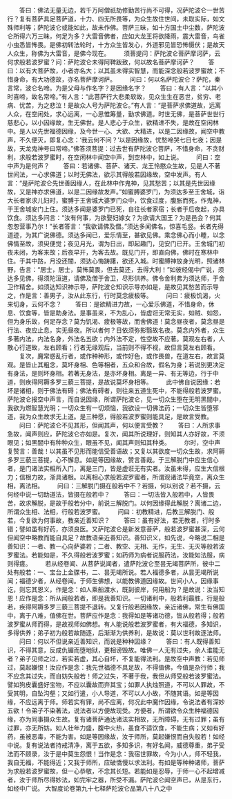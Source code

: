 <!-- { "loadSidebar": true } -->
　　答曰：佛法无量无边，若千万阿僧祇劫修勤苦行尚不可得，况萨陀波仑一世苦行？复有菩萨具足菩萨道，十力、四无所畏等，为众生故住世间，未取实际，如文殊师利等；萨陀波仑或能如此，故未作佛。菩萨三昧，如十方国土中尘数，萨陀波仑所得六万三昧，何足为多？大雷音佛者，应如大龙王将欲降雨，震大雷音，鸟雀小虫悉皆怖畏。是佛初转法轮时，十方众生皆发心，外道邪见皆恐怖慑伏；是故天人众生，称佛为大雷音，是佛今现在。
　　须菩提问：萨陀波仑菩萨摩诃萨，云何求般若波罗蜜？问：萨陀波仑未得阿鞞跋致，何以故名菩萨摩诃萨？
　　答曰：以有大菩萨故，小者亦名大；以其虽未得实智慧，而能深念般若波罗蜜故；不惜身命，有大功德故，亦名菩萨摩诃萨。
　　问曰：何以名萨陀波仑？萨陀，秦言常，波仑名啼。为是父母与作名字？是因缘名字？
　　答曰：有人言：“以其小时喜啼，故名常啼。”有人言：“此菩萨行大悲柔软故，见众生生在恶世，贫穷、老病、忧苦，为之悲泣！是故众人号为萨陀波仑。”有人言：“是菩萨求佛道故，远离人众，在空闲处，求心远离，一心思惟筹量，勤求佛道。时世无佛，是菩萨世世行慈悲心，以小因缘故，生无佛世。是人悲心于众生，欲精进不失，是故在空闲林中。是人以先世福德因缘，及今世一心、大欲、大精进，以是二因缘故，闻空中教声，不久便灭，即复心念：‘我云何不问？’以是因缘故，忧愁啼哭七日七夜；因是故，天龙鬼神号曰常啼。”佛答须菩提：过去世有萨陀波仑菩萨，不惜身命，不贪财利，求般若波罗蜜时，在空闲林中闻空中声，到空林中，如上说。
　　问曰：空中声为是何声？
　　答曰：若诸佛、菩萨、诸天、龙王怜愍众生故，见是人不著世间法，一心求佛道；以时无佛法，欲示其得般若因缘故，空中发声。有人言：“是萨陀波仑先世善因缘人，在此林中作鬼神，见其愁苦；以其是先世因缘故，又是神亦求佛道，以是二因缘故发声。”如蜜膊婆罗门，为须达多至王舍城，诣大长者家求儿妇时，蜜膊于王舍城大婆罗门众中，饮食过度，腹胀而死，作鬼神，于王舍城安门上住。须达多闻是婆罗门已死，自往长者家宿；长者于后夜起，办具饮食。须达多问言：“汝有何事，为欲娶妇嫁女？为欲请大国王？为是邑会？何其怱怱营事乃尔！”长者答言：“我欲请佛及僧。”须达多闻佛名，惊喜毛竖。长者先得道迹，为其广说佛德。须达多闻已，爱乐情至，甚欲见佛。乘念佛心而小睡，以念佛情至故，须臾便觉；夜见月光，谓为日出，即起趣门，见安门已开。王舍城门初夜未闭，为客来故；后夜早开，为客去故。既见门开，即直向佛，佛时在寒林中住。于其中路，月没还闇，须达心悔踌躇，欲还入城。时蜜膊神放身光明，照诸林野，告言：“居士，居士，莫怖莫畏，但去莫还，去得大利！”如彼经偈中广说，须达多见佛，得须陀洹道，请佛及僧于舍卫，尽形供养。佛令舍利弗为须达师，于舍卫作精舍。如须达知识神示导，萨陀波仑知识示导亦如是，是故见其愁苦而示导之，作是言：善男子，汝从此东行，行时莫念疲极等。
　　问曰：疲极饥渴，火来切身，云何不念？
　　答曰：是欲精进力故，一心爱乐佛道，不惜身命，休息、饮食等，皆是助身法。是事虽来，不为乱心，皆虚诳无常无实，如贼、如怨，但为身乐故，何足存念？莫为饥渴、疲极等故，而舍佛道！莫念昼夜者，莫念昼是行法、夜应止息，实无昼夜。所以者何？日依须弥影翳故名夜。莫念内外者，众生多著内法，内法名身，外法名五欲；内外法不定，性空故不应著。莫观左右者，人散心行道故，左右顾看；行者无缘观后，当前则不得不视，故但言莫左右顾看。
　　复次，魔常惑乱行者，或作种种形，或作好色，或作畏兽，在道左右，故言莫观。是皆止其粗念，莫坏身相、色等相者，五众和合故，假名为身；若说别更决定有身法，是则坏身相。若著无身法，是亦坏身相。离是一异、有无等边，行于中道，则疾得阿耨多罗三藐三菩提，是故说莫坏身相等。
　　此中佛自说因缘：若坏是诸相，则于佛法有碍；佛法有碍者，则往来五道生死中，不能得般若波罗蜜。萨陀波仑报空中声言，而自说因缘，所谓萨陀波仑，见一切众生堕在无明黑闇中，我欲为燃智慧光明；一切众生有一切烦恼，我欲设一切佛法药；一切众生皆堕邪道，我为众生故求无上道。是三种愿，得般若波罗蜜则能具足，是故言受教。
　　问曰：萨陀波仑不见其形，但闻其声，何以便言受教？
　　答曰：人所求事急故，闻声则应，萨陀波仑亦如是。复次，闻其所说理好，则知其人亦好故，不须眼见；如黑闇中有种种众生，眼虽不见，闻其声则知其种类。
　　尔时，空中声复赞言：善哉！以其虽不见形而能信受善语故；又复以其欲度一切众生故，求阿耨多罗三藐三菩提，心不懈息。如是等因缘故，赞言善哉。于三解脱门中应生信心者，是门诸法实相所入门，离是三门，皆是虚诳无有实者。汝虽未得，应生大信根力；信根力故，渐具诸根。以离相心求般若波罗蜜者，所谓观诸法毕竟空，离众生相，离法相。
　　问曰：三解脱门摄在般若中不？若摄，何以别说？若不摄，云何经中说一切助道法，皆摄在般若中？
　　答曰：一切法皆入般若中，人皆畏苦，故求解脱，是故于般若分中，前说三解脱门。以何因缘得此解脱？离诸二边，所谓众生相、法相，行般若波罗蜜。
　　问曰：初教精进，后教三解脱门、般若，今复欲为何事故，教亲近善知识？
　　答曰：虽有好法，若无教者，行时多错；譬如虽有好药，亦须良医。又萨陀波仑是新发意菩萨，般若波罗蜜甚深，云何但闻空中略教而能自具足？故教语亲近善知识。善知识义，如先说，今略说二相是善知识：一者、教一心向萨婆若；二者、教空、无相、无作，无生、无灭等般若波罗蜜法。若能如是，不久得般若波罗蜜；如药师为病者说服药法，汝能如法服，病则得瘥。
　　若从经卷闻、从菩萨说闻者，遣萨陀波仑至昙无竭菩萨所，彼中二处有般若：一、宝台上金牒书，二、昙无竭所说。若人福德多者，从昙无竭所说闻；福德少者，从经卷闻。于师生佛想，以能教佛道因缘故。世间小人，因缘事讫，则忘其恩义，作是念：如人乘船渡水，既到彼岸，何用船为？是故说：汝当知恩！应作是念：所从闻般若者，即是我善知识。一切诸利中，般若利最胜，行是般若，疾得阿耨多罗三藐三菩提不退转。又复行般若因缘故，亲近诸佛，常生有佛国中，离于八难，值佛在世。菩萨应作是念：我得如是等诸功德，皆从般若得；般若波罗蜜从师而得，是故视师如佛想。有人能说般若波罗蜜者，有大福德，多知识，多得供养；弟子初为般若故随逐，后渐渐为供养利，是故说：莫以世利故逐法师。
　　问曰：何以不但说亲近善知识，而说是种种因缘？
　　答曰：有人既得善知识，不得其意，反成仇镅而堕地狱，更相谤毁故。唯佛一人无有过失，余人谁能无者？弟子见师之过，若实若虚，其心自坏，不复能得法利。是故空中声教：若见师过，莫起嫌恨！汝应作是念：我先世福德不具足故，不得值佛，今值是杂行师；我不应念其过失，而自妨失般若！师之过失，不著于我，我但从师受般若波罗蜜法。譬如狗皮囊盛好宝物，不应以囊故而弃其宝；如罪人执烛照道，不可以人罪故，不受其明，自坠沟壑；又如行遣，小人导道，不可以人小故，不随其语。如是等因缘，不应远离于师。师若实有罪，尚不应离，何况此中魔作因缘，令说法者有深妙五欲！令弟子不染著法，说法者以方便故现受。方便者，所谓欲令众生种福德因缘，亦为同事摄众生故。复有诸菩萨通达诸法实相故，无所障碍，无有过罪；虽有过罪，亦无所妨。如人壮年力盛，腹中火热，虽食不适饮食，不能生病；又如有好药，虽被恶毒，不能为害。如是等因缘故，汝于师所，莫起嫌恨而自失般若！如经中说。复有说法者持戒清净，离于五欲，多知多识，有好名闻，威德尊重，弟子受法而不顾录，汝于是中莫生怨恨！当作是念：我宿世罪故，今为小人，师不轻我，我自无福，不能得近；又我于师所，应破憍慢以求法利。有如是等种种诸师，菩萨为求般若波罗蜜故，但一心恭敬，不念其长短。若能如是忍辱，于师一心不起增减者，汝于师所尽得妙法，如完牢之器，所受不漏。萨陀波仑闻空声已，从是东行，如经中广说。
大智度论卷第九十七释萨陀波仑品第八十八之中

